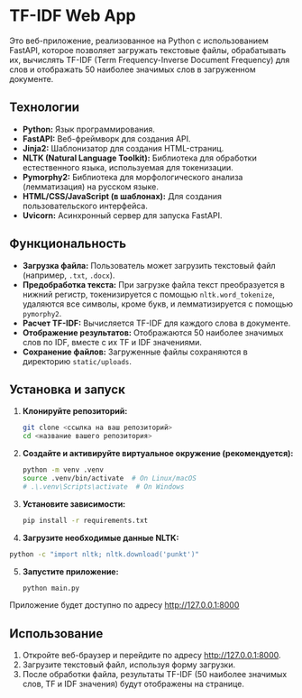 # TF-IDF Web App

Это веб-приложение, реализованное на Python с использованием FastAPI, которое позволяет загружать текстовые файлы, обрабатывать их, вычислять TF-IDF (Term Frequency-Inverse Document Frequency) для слов и отображать 50 наиболее значимых слов в загруженном документе.

## Технологии

*   **Python:** Язык программирования.
*   **FastAPI:** Веб-фреймворк для создания API.
*   **Jinja2:** Шаблонизатор для создания HTML-страниц.
*   **NLTK (Natural Language Toolkit):** Библиотека для обработки естественного языка, используемая для токенизации.
*   **Pymorphy2:** Библиотека для морфологического анализа (лемматизация) на русском языке.
*   **HTML/CSS/JavaScript (в шаблонах):** Для создания пользовательского интерфейса.
*   **Uvicorn:** Асинхронный сервер для запуска FastAPI.

## Функциональность

*   **Загрузка файла:** Пользователь может загрузить текстовый файл (например, `.txt`, `.docx`).
*   **Предобработка текста:** При загрузке файла текст преобразуется в нижний регистр, токенизируется с помощью `nltk.word_tokenize`, удаляются все символы, кроме букв, и лемматизируется с помощью `pymorphy2`.
*   **Расчет TF-IDF:** Вычисляется TF-IDF для каждого слова в документе.
*   **Отображение результатов:** Отображаются 50 наиболее значимых слов по IDF, вместе с их TF и IDF значениями.
*   **Сохранение файлов:** Загруженные файлы сохраняются в директорию `static/uploads`.

## Установка и запуск

1.  **Клонируйте репозиторий:**

    ```bash
    git clone <ссылка на ваш репозиторий>
    cd <название вашего репозитория>
    ```

2.  **Создайте и активируйте виртуальное окружение (рекомендуется):**

    ```bash
    python -m venv .venv
    source .venv/bin/activate  # On Linux/macOS
    # .\.venv\Scripts\activate  # On Windows
    ```

3.  **Установите зависимости:**

    ```bash
    pip install -r requirements.txt 
    ```

4.  **Загрузите необходимые данные NLTK:**

   ```bash
   python -c "import nltk; nltk.download('punkt')"
   ```
5. **Запустите приложение:**

    ```bash
   python main.py
   ```

Приложение будет доступно по адресу http://127.0.0.1:8000


## Использование
1. Откройте веб-браузер и перейдите по адресу http://127.0.0.1:8000.
2. Загрузите текстовый файл, используя форму загрузки.
3. После обработки файла, результаты TF-IDF (50 наиболее значимых слов, TF и IDF значения) будут отображены на странице.
